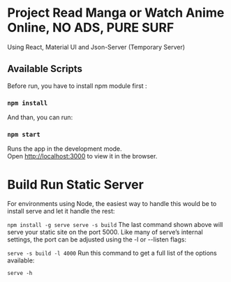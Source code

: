# Project Read Manga or Watch Anime Online, NO ADS, PURE SURF

Using React, Material UI and Json-Server (Temporary Server)

## Available Scripts

Before run, you have to install npm module first :

### `npm install`

And than, you can run:

### `npm start`

Runs the app in the development mode.\
Open [http://localhost:3000](http://localhost:3000) to view it in the browser.

# Build Run Static Server
For environments using Node, the easiest way to handle this would be to install serve and let it handle the rest:

`npm install -g serve
serve -s build`
The last command shown above will serve your static site on the port 5000. Like many of serve’s internal settings, the port can be adjusted using the -l or --listen flags:

`serve -s build -l 4000`
Run this command to get a full list of the options available:

`serve -h`
